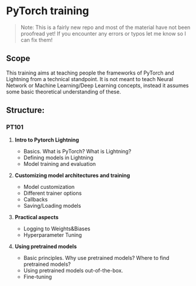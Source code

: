 # PyTorch training

> Note: This is a fairly new repo and most of the material have not been proofread yet! If you encounter any errors or typos let me know so I can fix them!

## Scope

This training aims at teaching people the frameworks of PyTorch and Lightning from a technical standpoint. It is not meant to teach Neural Network or Machine Learning/Deep Learning concepts, instead it assumes some basic theoretical understanding of these.

## Structure:

### PT101

1. **Intro to Pytorch Lightning**
	- Basics. What is PyTorch? What is Lightning?
	- Defining models in Lightning
	- Model training and evaluation
	
2. **Customizing model architectures and training**
	- Model customization 
	- Different trainer options
	- Callbacks 
	- Saving/Loading models

3. **Practical aspects**
	- Logging to  Weights&Biases  
	- Hyperparameter Tuning

4. **Using pretrained models**
	- Basic principles. Why use pretrained models? Where to find pretrained models?
	- Using pretrained models out-of-the-box.
	- Fine-tuning

